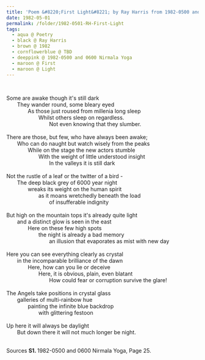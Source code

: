 ```yaml
---
title: 'Poem &#8220;First Light&#8221; by Ray Harris from 1982-0500 and 0600 Nirmala Yoga, Page 25'
date: 1982-05-01
permalink: /folder/1982-0501-RH-First-Light
tags:
  - aqua @ Poetry
  - black @ Ray Harris
  - brown @ 1982
  - cornflowerblue @ TBD
  - deeppink @ 1982-0500 and 0600 Nirmala Yoga
  - maroon @ First
  - maroon @ Light
---
```


<br>

<p>
Some are awake though it's still dark<br>
&emsp;&emsp;They wander round, some bleary eyed<br>
&emsp;&emsp;&emsp;&emsp;As those just roused from millenia long sleep<br>
&emsp;&emsp;&emsp;&emsp;&emsp;&emsp;Whilst others sleep on regardless.<br>
&emsp;&emsp;&emsp;&emsp;&emsp;&emsp;&emsp;&emsp;Not even knowing that they slumber.<br>
<br>
There are those, but few, who have always been awake;<br>
&emsp;&emsp;Who can do naught but watch wisely from the peaks<br>
&emsp;&emsp;&emsp;&emsp;While on the stage the new actors stumble<br>
&emsp;&emsp;&emsp;&emsp;&emsp;&emsp;With the weight of little understood insight<br>
&emsp;&emsp;&emsp;&emsp;&emsp;&emsp;&emsp;&emsp;In the valleys it is still dark<br>
<br>
Not the rustle of a leaf or the twitter of a bird -<br>
&emsp;&emsp;The deep black grey of 6000 year night<br>
&emsp;&emsp;&emsp;&emsp;wreaks its weight on the human spirit<br>
&emsp;&emsp;&emsp;&emsp;&emsp;&emsp;as it moans wretchedly beneath the load<br>
&emsp;&emsp;&emsp;&emsp;&emsp;&emsp;&emsp;&emsp;of insufferable indignity<br>
<br>
But high on the mountain tops it's already quite light<br>
&emsp;&emsp;and a distinct glow is seen in the east<br>
&emsp;&emsp;&emsp;&emsp;Here on these few high spots<br>
&emsp;&emsp;&emsp;&emsp;&emsp;&emsp;the night is already a bad memory<br>
&emsp;&emsp;&emsp;&emsp;&emsp;&emsp;&emsp;&emsp;an illusion that evaporates as mist with new day<br>
<br>
Here you can see everything clearly as crystal<br>
&emsp;&emsp;in the incomparable brilliance of the dawn<br>
&emsp;&emsp;&emsp;&emsp;Here, how can you lie or deceive<br>
&emsp;&emsp;&emsp;&emsp;&emsp;&emsp;Here, it is obvious, plain, even blatant<br>
&emsp;&emsp;&emsp;&emsp;&emsp;&emsp;&emsp;&emsp;How could fear or corruption survive the glare!<br>
<br>
The Angels take positions in crystal glass<br>
&emsp;&emsp;galleries of multi-rainbow hue<br>
&emsp;&emsp;&emsp;&emsp;painting the infinite blue backdrop<br>
&emsp;&emsp;&emsp;&emsp;&emsp;&emsp;with glittering festoon<br>
<br>
Up here it will always be daylight<br>
&emsp;&emsp;But down there it will not much longer be night.<br>
</p>

<br>

<wave-list>
<list-title color="DarkSeaGreen" width="55">Sources</list-title>
  <list-item color="BlanchedAlmond"  width="280"><b>S1. </b> 1982-0500 and 0600 Nirmala Yoga, Page 25.</list-item>
</wave-list>